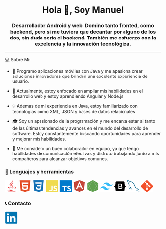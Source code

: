 <div id="header" align="center">
    <h1 align="center">Hola 👋, Soy Manuel</h1>
    <h3 align="center">Desarrollador Android y web. Domino tanto fronted, como backend, pero si me tuviera que decantar por alguno de los dos, sin duda seria el backend. También me esfuerzo con la excelencia y la innovación tecnológica.
    </h3>
</div>

---

💻 Sobre Mi:

 - 📱 Programo aplicaciones móviles con Java y me apasiona crear soluciones innovadoras que brinden una excelente experiencia de usuario.

- 🌱 Actualmente, estoy enfocado en ampliar mis habilidades en el desarrollo web y estoy aprendiendo Angular y Node.js

- 💡 Ademas de mi experiencia en Java, estoy familiarizado con tecnologias como XML, JSON y bases de datos relacionales

- 🎓 Soy un apasionado de la programación y me encanta estar al tanto de las últimas tendencias y avances en el mundo del desarrollo de software. Estoy constantemente buscando oportunidades para aprender y mejorar mis habilidades.

- 🤝 Me considero un buen colaborador en equipo, ya que tengo habilidades de comunicación efectivas y disfruto trabajando junto a mis compañeros para alcanzar objetivos comunes.

<div align="left">
    <h3>🔨 Lenguajes y herramientas</h3>
    <img src="https://github.com/devicons/devicon/blob/master/icons/java/java-plain.svg" title="Java" alt="Java" width="40" height="40">
    <img src="https://github.com/devicons/devicon/blob/master/icons/html5/html5-plain.svg" title="HTML5" alt="HTML" width="40" height="40">
    <img src="https://github.com/devicons/devicon/blob/master/icons/css3/css3-plain.svg" title="CSS3" alt="CSS" width="40" height="40">
    <img src="https://github.com/devicons/devicon/blob/master/icons/javascript/javascript-plain.svg" title="JavaScript" alt="JavaScript" width="40" height="40">
    <img src="https://github.com/devicons/devicon/blob/master/icons/typescript/typescript-plain.svg" title="TypeScript" alt="TypeScript" width="40" height="40">
    <img src="https://github.com/devicons/devicon/blob/master/icons/angularjs/angularjs-plain.svg" title="Angular" alt="Angular" width="40" height="40">
    <img src="https://github.com/devicons/devicon/blob/master/icons/nodejs/nodejs-plain.svg" title="Node" alt="Node" width="40" height="40">
    <img src="https://github.com/devicons/devicon/blob/master/icons/tailwindcss/tailwindcss-plain.svg" title="Tailwind" alt="Tailwind" width="40" height="40">
    <img src="https://github.com/devicons/devicon/blob/master/icons/bootstrap/bootstrap-plain.svg" title="Bootstrap" alt="Bootstrap" width="40" height="40">
    <img src="https://github.com/devicons/devicon/blob/master/icons/mysql/mysql-plain.svg" title="MySQL" alt="MySQL" width="40" height="40">
    <img src="https://github.com/devicons/devicon/blob/master/icons/git/git-plain.svg" title="Git" alt="Git" width="40" height="40">
</div>

<div align="left">
    <h3>📞 Contacto</h3>
    <a title="LinkedIn" href="https://www.linkedin.com/in/manuelgongora/" target="_blank">
        <img src="https://github.com/devicons/devicon/blob/master/icons/linkedin/linkedin-original.svg" title="LinkedIn" alt="LinkedIn" width="40" height="40">
    </a>
</div>

